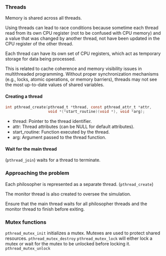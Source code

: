 ### Threads

Memory is shared across all threads.

Using threads can lead to race conditions because sometime each thread read from its own CPU register (not to be confused with CPU memory) and a value that was changed by another thread, not have been updated in the CPU register of the other thread.

Each thread can have its own set of CPU registers, which act as temporary storage for data being processed.

This is related to cache coherence and memory visibility issues in multithreaded programming. Without proper synchronization mechanisms (e.g., locks, atomic operations, or memory barriers), threads may not see the most up-to-date values of shared variables.

#### Creating a thread

```c
int pthread_create(pthread_t *thread, const pthread_attr_t *attr,
                   void *(*start_routine)(void *), void *arg);
```

- thread: Pointer to the thread identifier.
- attr: Thread attributes (can be NULL for default attributes).
- start_routine: Function executed by the thread.
- arg: Argument passed to the thread function.

#### Wait for the main thread

(`pthread_join`) waits for a thread to terminate.

### Approaching the problem

Each philosopher is represented as a separate thread. (`pthread_create`)

The monitor thread is also created to oversee the simulation.

Ensure that the main thread waits for all philosopher threads and the monitor thread to finish before exiting.

### Mutex functions

`pthread_mutex_init` initializes a mutex. Mutexes are used to protect shared resources.
`pthread_mutex_destroy`
`pthread_mutex_lock` will either lock a mutex or wait for the mutex to be unlocked before locking it.
`pthread_mutex_unlock`

###
